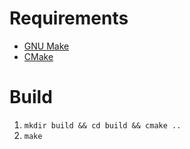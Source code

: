# Requirements
* [GNU Make](https://www.gnu.org/software/make/)
* [CMake](https://cmake.org/)

# Build
1. `mkdir build && cd build && cmake ..`
2. `make`
